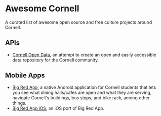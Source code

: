 # Awesome Cornell

A curated list of awesome open source and free culture projects around Cornell.

## APIs

  - [Cornell Open Data](https://cornelldata.org/), an attempt to create an open and easily accessible data repository for the Cornell community.

## Mobile Apps

- [Big Red App](https://github.com/TrevorEdwards/bigredapp-android), a native Android application for Cornell students that lets you see what dining halls/cafes are open and what they are serving, navigate Cornell's buildings, bus stops, and bike rack, among other things.
- [Big Red App iOS](https://github.com/gharrma/bigredapp-ios), an iOS port of Big Red App.
